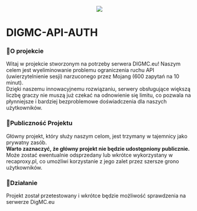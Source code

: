 <p align="center">
  <img src="https://github.com/recaproxy/mine-api-auth/assets/125393057/1263c4fc-6ea1-40d4-b53c-459a4bae7344)" />
</p>

# DIGMC-API-AUTH 

### 📌O projekcie
Witaj w projekcie stworzonym na potrzeby serwera DIGMC.eu! 
Naszym celem jest wyeliminowanie problemu ograniczenia ruchu API (uwierzytelnienie sesji) narzuconego przez Mojang (600 zapytań na 10 minut).<br> 
Dzięki naszemu innowacyjnemu rozwiązaniu, serwery obsługujące większą liczbę graczy nie muszą już czekać na odnowienie się limitu, co pozwala na płynniejsze i bardziej bezproblemowe doświadczenia dla naszych użytkowników.

### 📌Publiczność Projektu
Główny projekt, który służy naszym celom, jest trzymany w tajemnicy jako prywatny zasób. 
<br><b>Warto zaznaczyć, że główny projekt nie będzie udostępniony publicznie.</b> 
<br>Może zostać ewentualnie odsprzedany lub wkrótce wykorzystany w recaproxy.pl, co umożliwi korzystanie z jego zalet przez szersze grono użytkowników.

### 📌Działanie
Projekt został przetestowany i wkrótce będzie możliwość sprawdzenia na serwerze DigMC.eu

